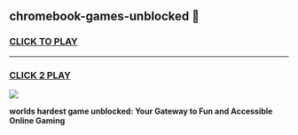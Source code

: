 
## chromebook-games-unblocked 👋
<h3>
<a href="https://premium.freeplayer.one?title=chromebook-games-unblocked&ref=14F">CLICK TO PLAY</a></h3>
<hr>

<h3>
<a href="https://premium.freeplayer.one?title=chromebook-games-unblocked&ref=14F">CLICK 2 PLAY</a>
  
</h3>

<a href="https://premium.freeplayer.one?title=chromebook-games-unblocked&ref=12F/"><img src="https://clearcache.store/games.png"></a>


**worlds hardest game unblocked: Your Gateway to Fun and Accessible Online Gaming**
